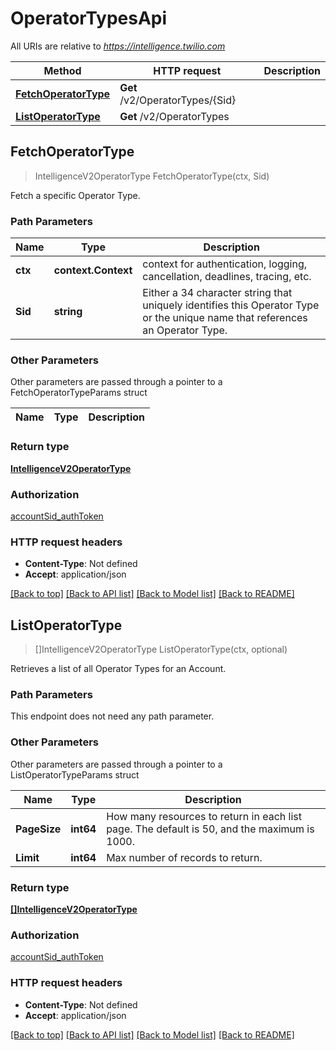# OperatorTypesApi

All URIs are relative to *https://intelligence.twilio.com*

Method | HTTP request | Description
------------- | ------------- | -------------
[**FetchOperatorType**](OperatorTypesApi.md#FetchOperatorType) | **Get** /v2/OperatorTypes/{Sid} | 
[**ListOperatorType**](OperatorTypesApi.md#ListOperatorType) | **Get** /v2/OperatorTypes | 



## FetchOperatorType

> IntelligenceV2OperatorType FetchOperatorType(ctx, Sid)



Fetch a specific Operator Type.

### Path Parameters


Name | Type | Description
------------- | ------------- | -------------
**ctx** | **context.Context** | context for authentication, logging, cancellation, deadlines, tracing, etc.
**Sid** | **string** | Either a 34 character string that uniquely identifies this Operator Type or the unique name that references an Operator Type.

### Other Parameters

Other parameters are passed through a pointer to a FetchOperatorTypeParams struct


Name | Type | Description
------------- | ------------- | -------------

### Return type

[**IntelligenceV2OperatorType**](IntelligenceV2OperatorType.md)

### Authorization

[accountSid_authToken](../README.md#accountSid_authToken)

### HTTP request headers

- **Content-Type**: Not defined
- **Accept**: application/json

[[Back to top]](#) [[Back to API list]](../README.md#documentation-for-api-endpoints)
[[Back to Model list]](../README.md#documentation-for-models)
[[Back to README]](../README.md)


## ListOperatorType

> []IntelligenceV2OperatorType ListOperatorType(ctx, optional)



Retrieves a list of all Operator Types for an Account.

### Path Parameters

This endpoint does not need any path parameter.

### Other Parameters

Other parameters are passed through a pointer to a ListOperatorTypeParams struct


Name | Type | Description
------------- | ------------- | -------------
**PageSize** | **int64** | How many resources to return in each list page. The default is 50, and the maximum is 1000.
**Limit** | **int64** | Max number of records to return.

### Return type

[**[]IntelligenceV2OperatorType**](IntelligenceV2OperatorType.md)

### Authorization

[accountSid_authToken](../README.md#accountSid_authToken)

### HTTP request headers

- **Content-Type**: Not defined
- **Accept**: application/json

[[Back to top]](#) [[Back to API list]](../README.md#documentation-for-api-endpoints)
[[Back to Model list]](../README.md#documentation-for-models)
[[Back to README]](../README.md)

